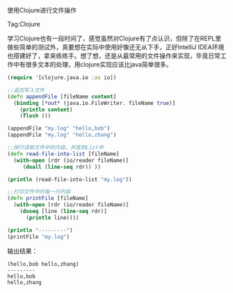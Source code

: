 使用Clojure进行文件操作

Tag:Clojure

学习Clojure也有一段时间了，感觉虽然对Clojure有了点认识，但除了在REPL里做些简单的测试外，真要想在实际中使用好像还无从下手，正好IntelliJ IDEA环境也搭建好了，拿来练练手。想了想，还是从最常用的文件操作来实现，毕竟日常工作中有很多文本的处理，用clojure实现应该比java简单很多。 
```clojure
(require '[clojure.java.io :as io])

;;追加写入文件
(defn appendFile [fileName content]
  (binding [*out* (java.io.FileWriter. fileName true)]
    (println content)
    (flush )))

(appendFile "my.log" "hello,bob")
(appendFile "my.log" "hello,zhang")

;;按行读取文件中的内容，并放到List中
(defn read-file-into-list [fileName]
  (with-open [rdr (io/reader fileName)]
     (doall (line-seq rdr)) ))

(println (read-file-into-list "my.log"))

;;打印文件中的每一行内容
(defn printFile [fileName]
  (with-open [rdr (io/reader fileName)]
    (doseq [line (line-seq rdr)]
      (println line))))

(println "---------")
(printFile "my.log")
```

输出结果： 
```
(hello,bob hello,zhang)
---------
hello,bob
hello,zhang
```